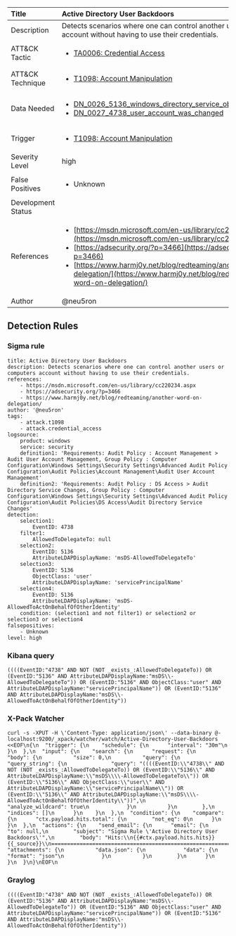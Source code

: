 | Title                | Active Directory User Backdoors                                                                                                                                                 |
|:---------------------|:------------------------------------------------------------------------------------------------------------------------------------------------------------|
| Description          | Detects scenarios where one can control another users or computers account without having to use their credentials.                                                                                                                                           |
| ATT&amp;CK Tactic    | <ul><li>[TA0006: Credential Access](https://attack.mitre.org/tactics/TA0006)</li></ul>  |
| ATT&amp;CK Technique | <ul><li>[T1098: Account Manipulation](https://attack.mitre.org/techniques/T1098)</li></ul>                             |
| Data Needed          | <ul><li>[DN_0026_5136_windows_directory_service_object_was_modified](../Data_Needed/DN_0026_5136_windows_directory_service_object_was_modified.md)</li><li>[DN_0027_4738_user_account_was_changed](../Data_Needed/DN_0027_4738_user_account_was_changed.md)</li></ul>                                                         |
| Trigger              | <ul><li>[T1098: Account Manipulation](../Triggers/T1098.md)</li></ul>  |
| Severity Level       | high                                                                                                                                                 |
| False Positives      | <ul><li>Unknown</li></ul>                                                                  |
| Development Status   |                                                                                                                                                 |
| References           | <ul><li>[https://msdn.microsoft.com/en-us/library/cc220234.aspx](https://msdn.microsoft.com/en-us/library/cc220234.aspx)</li><li>[https://adsecurity.org/?p=3466](https://adsecurity.org/?p=3466)</li><li>[https://www.harmj0y.net/blog/redteaming/another-word-on-delegation/](https://www.harmj0y.net/blog/redteaming/another-word-on-delegation/)</li></ul>                                                          |
| Author               | @neu5ron                                                                                                                                                |


## Detection Rules

### Sigma rule

```
title: Active Directory User Backdoors
description: Detects scenarios where one can control another users or computers account without having to use their credentials.
references:
    - https://msdn.microsoft.com/en-us/library/cc220234.aspx
    - https://adsecurity.org/?p=3466
    - https://www.harmj0y.net/blog/redteaming/another-word-on-delegation/
author: '@neu5ron'
tags:
    - attack.t1098
    - attack.credential_access
logsource:
    product: windows
    service: security
    definition1: 'Requirements: Audit Policy : Account Management > Audit User Account Management, Group Policy : Computer Configuration\Windows Settings\Security Settings\Advanced Audit Policy Configuration\Audit Policies\Account Management\Audit User Account Management'
    definition2: 'Requirements: Audit Policy : DS Access > Audit Directory Service Changes, Group Policy : Computer Configuration\Windows Settings\Security Settings\Advanced Audit Policy Configuration\Audit Policies\DS Access\Audit Directory Service Changes'
detection:
    selection1:
        EventID: 4738
    filter1:
        AllowedToDelegateTo: null
    selection2:
        EventID: 5136
        AttributeLDAPDisplayName: 'msDS-AllowedToDelegateTo'
    selection3:
        EventID: 5136
        ObjectClass: 'user'
        AttributeLDAPDisplayName: 'servicePrincipalName'
    selection4:
        EventID: 5136
        AttributeLDAPDisplayName: 'msDS-AllowedToActOnBehalfOfOtherIdentity'        
    condition: (selection1 and not filter1) or selection2 or selection3 or selection4
falsepositives: 
    - Unknown
level: high

```





### Kibana query

```
((((EventID:"4738" AND NOT (NOT _exists_:AllowedToDelegateTo)) OR (EventID:"5136" AND AttributeLDAPDisplayName:"msDS\\-AllowedToDelegateTo")) OR (EventID:"5136" AND ObjectClass:"user" AND AttributeLDAPDisplayName:"servicePrincipalName")) OR (EventID:"5136" AND AttributeLDAPDisplayName:"msDS\\-AllowedToActOnBehalfOfOtherIdentity"))
```





### X-Pack Watcher

```
curl -s -XPUT -H \'Content-Type: application/json\' --data-binary @- localhost:9200/_xpack/watcher/watch/Active-Directory-User-Backdoors <<EOF\n{\n  "trigger": {\n    "schedule": {\n      "interval": "30m"\n    }\n  },\n  "input": {\n    "search": {\n      "request": {\n        "body": {\n          "size": 0,\n          "query": {\n            "query_string": {\n              "query": "((((EventID:\\"4738\\" AND NOT (NOT _exists_:AllowedToDelegateTo)) OR (EventID:\\"5136\\" AND AttributeLDAPDisplayName:\\"msDS\\\\-AllowedToDelegateTo\\")) OR (EventID:\\"5136\\" AND ObjectClass:\\"user\\" AND AttributeLDAPDisplayName:\\"servicePrincipalName\\")) OR (EventID:\\"5136\\" AND AttributeLDAPDisplayName:\\"msDS\\\\-AllowedToActOnBehalfOfOtherIdentity\\"))",\n              "analyze_wildcard": true\n            }\n          }\n        },\n        "indices": []\n      }\n    }\n  },\n  "condition": {\n    "compare": {\n      "ctx.payload.hits.total": {\n        "not_eq": 0\n      }\n    }\n  },\n  "actions": {\n    "send_email": {\n      "email": {\n        "to": null,\n        "subject": "Sigma Rule \'Active Directory User Backdoors\'",\n        "body": "Hits:\\n{{#ctx.payload.hits.hits}}{{_source}}\\n================================================================================\\n{{/ctx.payload.hits.hits}}",\n        "attachments": {\n          "data.json": {\n            "data": {\n              "format": "json"\n            }\n          }\n        }\n      }\n    }\n  }\n}\nEOF\n
```





### Graylog

```
((((EventID:"4738" AND NOT (NOT _exists_:AllowedToDelegateTo)) OR (EventID:"5136" AND AttributeLDAPDisplayName:"msDS\\-AllowedToDelegateTo")) OR (EventID:"5136" AND ObjectClass:"user" AND AttributeLDAPDisplayName:"servicePrincipalName")) OR (EventID:"5136" AND AttributeLDAPDisplayName:"msDS\\-AllowedToActOnBehalfOfOtherIdentity"))
```

